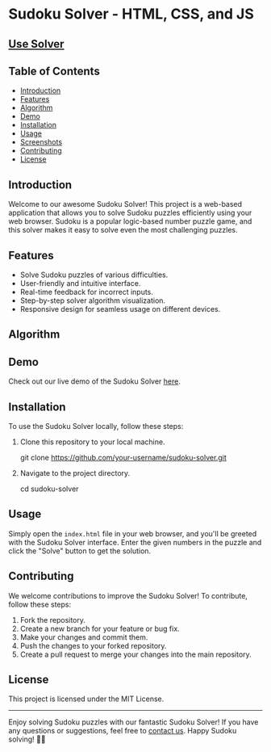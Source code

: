 # Sudoku Solver - HTML, CSS, and JS
## [Use Solver](https://sudoku-solver-8pcy-proj.vercel.app/)

## Table of Contents
- [Introduction](#introduction)
- [Features](#features)
- [Algorithm](#algorithm)
- [Demo](#demo)
- [Installation](#installation)
- [Usage](#usage)
- [Screenshots](#screenshots)
- [Contributing](#contributing)
- [License](#license)

## Introduction

Welcome to our awesome Sudoku Solver! This project is a web-based application that allows you to solve Sudoku puzzles efficiently using your web browser. Sudoku is a popular logic-based number puzzle game, and this solver makes it easy to solve even the most challenging puzzles.

## Features

- Solve Sudoku puzzles of various difficulties.
- User-friendly and intuitive interface.
- Real-time feedback for incorrect inputs.
- Step-by-step solver algorithm visualization.
- Responsive design for seamless usage on different devices.

## Algorithm

<!-- The Sudoku solving algorithm description will be added here -->

## Demo

Check out our live demo of the Sudoku Solver [here](https://www.example.com/sudoku-solver-demo).

## Installation

To use the Sudoku Solver locally, follow these steps:

1. Clone this repository to your local machine.

   git clone https://github.com/your-username/sudoku-solver.git
   
2. Navigate to the project directory.

   cd sudoku-solver
   
## Usage

Simply open the `index.html` file in your web browser, and you'll be greeted with the Sudoku Solver interface. Enter the given numbers in the puzzle and click the "Solve" button to get the solution.

## Contributing

We welcome contributions to improve the Sudoku Solver! To contribute, follow these steps:

1. Fork the repository.
2. Create a new branch for your feature or bug fix.
3. Make your changes and commit them.
4. Push the changes to your forked repository.
5. Create a pull request to merge your changes into the main repository.

## License

This project is licensed under the MIT License.

---

Enjoy solving Sudoku puzzles with our fantastic Sudoku Solver! If you have any questions or suggestions, feel free to [contact us](mailto:your-email@example.com). Happy Sudoku solving! 🧩🎉
